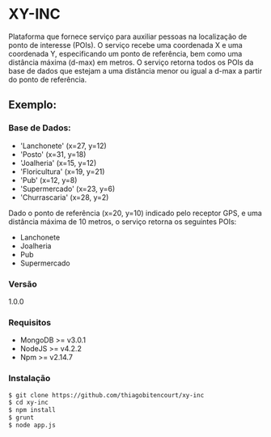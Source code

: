 # XY-INC
Plataforma que fornece serviço para auxiliar pessoas na localização de ponto de interesse (POIs).
O serviço recebe uma coordenada X e uma coordenada Y, especificando um ponto de referência, bem como uma distância máxima (d-max) em metros. O serviço retorna todos os POIs da base de dados que estejam a uma distância menor ou igual a d-max a partir do ponto de referência.
## Exemplo:
### Base de Dados:
+ 'Lanchonete' (x=27, y=12)
+ 'Posto' (x=31, y=18)
+ 'Joalheria' (x=15, y=12)
+ 'Floricultura' (x=19, y=21)
+ 'Pub' (x=12, y=8)
+ 'Supermercado' (x=23, y=6)
+ 'Churrascaria' (x=28, y=2)

Dado o ponto de referência (x=20, y=10) indicado pelo receptor GPS, e uma distância máxima de 10 metros, o serviço retorna os seguintes POIs:
+ Lanchonete
+ Joalheria
+ Pub
+ Supermercado

### Versão
1.0.0

### Requisitos
- MongoDB >= v3.0.1
- NodeJS >= v4.2.2
- Npm >= v2.14.7

### Instalação

```sh
$ git clone https://github.com/thiagobitencourt/xy-inc
$ cd xy-inc
$ npm install
$ grunt
$ node app.js
```
